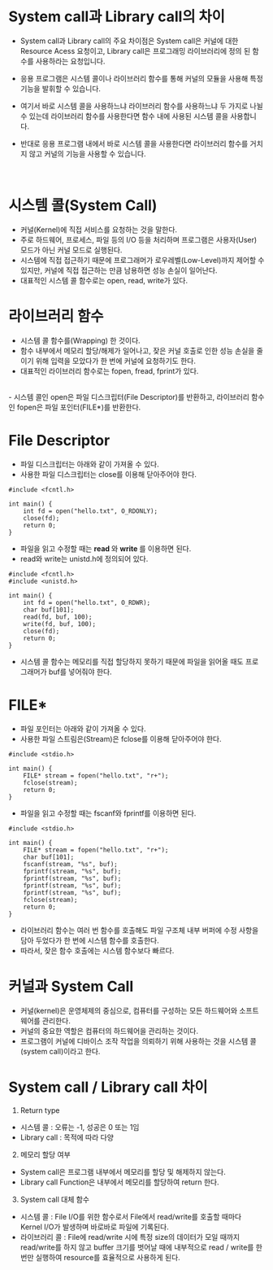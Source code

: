 <h1> System call과 Library call의 차이 </h1>

- System call과 Library call의 주요 차이점은 System call은 커널에 대한 Resource Acess 요청이고, Library call은 프로그래밍 라이브러리에 정의 된 함수를 사용하라는 요청입니다. <br />

- 응용 프로그램은 시스템 콜이나 라이브러리 함수를 통해 커널의 모듈을 사용해 특정 기능을 발휘할 수 있습니다.
- 여기서 바로 시스템 콜을 사용하느냐 라이브러리 함수를 사용하느냐 두 가지로 나뉠 수 있는데 라이브러리 함수를 사용한다면 함수 내에 사용된 시스템 콜을 사용합니다.
- 반대로 응용 프로그램 내에서 바로 시스템 콜을 사용한다면 라이브러리 함수를 거치지 않고 커널의 기능을 사용할 수 있습니다.
<br />

<h1> 시스템 콜(System Call) </h1>

- 커널(Kernel)에 직접 서비스를 요청하는 것을 말한다.
- 주로 하드웨어, 프로세스, 파일 등의 I/O 등을 처리하며 프로그램은 사용자(User) 모드가 아닌 커널 모드로 실행된다.
- 시스템에 직접 접근하기 때문에 프로그래머가 로우레벨(Low-Level)까지 제어할 수 있지만, 커널에 직접 접근하는 만큼 남용하면 성능 손실이 일어난다.
- 대표적인 시스템 콜 함수로는 open, read, write가 있다.

<h1> 라이브러리 함수 </h1>

- 시스템 콜 함수를(Wrapping) 한 것이다.
- 함수 내부에서 메모리 할당/해제가 일어나고, 잦은 커널 호출로 인한 성능 손실을 줄이기 위해 입력을 모았다가 한  번에 커널에 요청하기도 한다.
- 대표적인 라이브러리 함수로는 fopen, fread, fprint가 있다.

<br />
- 시스템 콜인 open은 파일 디스크립터(File Descriptor)를 반환하고, 라이브러리 함수인 fopen은 파일 포인터(FILE*)를 반환한다.

<h1> File Descriptor </h1>

- 파일 디스크립터는 아래와 같이 가져올 수 있다.
- 사용한 파일 디스크립터는 close를 이용해 닫아주어야 한다.

```
#include <fcntl.h>

int main() {
    int fd = open("hello.txt", O_RDONLY);
    close(fd);
    return 0;
}
```

- 파일을 읽고 수정할 때는 <b> read </b> 와 <b> write </b> 를 이용하면 된다.
- read와 write는 unistd.h에 정의되어 있다.

```
#include <fcntl.h>
#include <unistd.h>

int main() {
    int fd = open("hello.txt", O_RDWR);
    char buf[101];
    read(fd, buf, 100);
    write(fd, buf, 100);
    close(fd);
    return 0;
}
```

- 시스템 콜 함수는 메모리를 직접 할당하지 못하기 때문에 파일을 읽어올 때도 프로그래머가 buf를 넣어줘야 한다.

<h1> FILE* </h1>

- 파일 포인터는 아래와 같이 가져올 수 있다.
- 사용한 파일 스트림은(Stream)은 fclose를 이용해 닫아주어야 한다.

```
#include <stdio.h>

int main() {
    FILE* stream = fopen("hello.txt", "r+");
    fclose(stream);
    return 0;
}
```

- 파일을 읽고 수정할 때는 fscanf와 fprintf를 이용하면 된다.

```
#include <stdio.h>

int main() {
    FILE* stream = fopen("hello.txt", "r+");
    char buf[101];
    fscanf(stream, "%s", buf);
    fprintf(stream, "%s", buf);
    fprintf(stream, "%s", buf);
    fprintf(stream, "%s", buf);
    fprintf(stream, "%s", buf);
    fclose(stream);
    return 0;
}
```
- 라이브러리 함수는 여러 번 함수를 호출해도 파일 구조체 내부 버퍼에 수정 사항을 담아 두었다가 한 번에 시스템 함수를 호출한다.
- 따라서, 잦은 함수 호출에는 시스템 함수보다 빠르다.

<h1> 커널과 System Call </h1>

- 커널(kernel)은 운영체제의 중심으로, 컴퓨터를 구성하는 모든 하드웨어와 소프트웨어를 관리한다.
- 커널의 중요한 역할은 컴퓨터의 하드웨어을 관리하는 것이다.
- 프로그램이 커널에 디바이스 조작 작업을 의뢰하기 위해 사용하는 것을 시스템 콜(system call)이라고 한다.

<h1> System call / Library call 차이 </h1>

1. Return type

- 시스템 콜 : 오류는 -1, 성공은 0 또는 1임
- Library call : 목적에 따라 다양

2. 메모리 할당 여부

- System call은 프로그램 내부에서 메모리를 할당 및 해제하지 않는다.
- Library call Function은 내부에서 메모리를 할당하여 return 한다.

3. System call 대체 함수

- 시스템 콜 : File I/O를 위한 함수로서 File에서 read/write를 호출할 때마다 Kernel I/O가 발생하며 바로바로 파일에 기록된다.
- 라이브러리 콜 : File에 read/write 시에 특정 size의 데이터가 모일 때까지 read/write를 하지 않고 buffer 크기를 벗어날 때에 내부적으로 read / write를 한 번만 실행하여 resource를 효율적으로 사용하게 된다.
